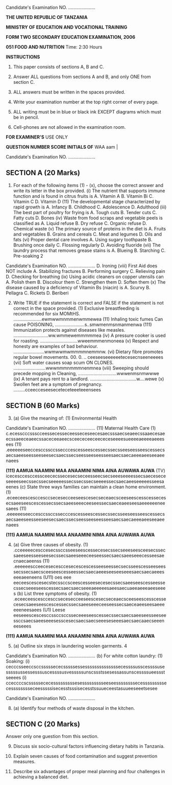 Candidate's Examination NO. .....................

**THE UNITED REPUBLIC OF TANZANIA**

**MINISTRY OF EDUCATION AND VOCATIONAL TRAINING**

**FORM TWO SECONDARY EDUCATION EXAMINATION, 2006**

**051 FOOD AND NUTRITION**
Time: 2:30 Hours

**INSTRUCTIONS**

1. This paper consists of sections A, B and C.

2. Answer ALL questions from sections A and B,
and only ONE from section C.

3. ALL answers must be written in the spaces provided.

4. Write your examination number at the top right corner of every page.

5. ALL writing must be in blue or black ink EXCEPT
diagrams which must be in pencil.

6. Cell-phones are not allowed in the examination room.

**FOR EXAMINER'S**
USE ONLY

**QUESTION NUMBER SCORE INITIALS OF**
WAA aam |

Candidate's Examination NO. .....................

## SECTION A (20 Marks)

1. For each of the following items (1) - (x), choose the correct answer and write its letter in the box provided.
(i) The nutrient that supports immune function and is found in citrus fruits is
A. Vitamin A
B. Vitamin Bi
C. Vitamin C
D. Vitamin D
(11) The developmental stage characterized by rapid growth is
A. Infancy
B. Childhood
C. Adolescence
D. Adulthood
(iii) The best part of poultry for frying is
A. Tough cuts
B. Tender cuts
C. Fatty cuts
D. Bones
(iv) Waste from food scraps and vegetable peels is classified as
A. Liquid refuse
B. Dry refuse
C. Organic refuse
D. Chemical waste
(v) The primary source of proteins in the diet is
A. Fruits and vegetables
B. Grains and cereals
C. Meat and legumes
D. Oils and fats
(vi) Proper dental care involves
A. Using sugary toothpaste
B. Brushing once daily
C. Flossing regularly
D. Avoiding fluoride
(vii) The laundry process that removes grease stains is
A. Blueing
B. Starching
C. Pre-soaking
2

Candidate's Examination NO. .....................
D. Ironing
(viii) First Aid does NOT include
A. Stabilizing fractures
B. Performing surgery
C. Relieving pain
D. Checking for breathing
(ix) Using acidic cleaners on copper utensils can
A. Polish them
B. Discolour them
C. Strengthen them
D. Soften them
(x) The disease caused by a deficiency of Vitamin Bs (niacin) is
A. Scurvy
B. Pellagra
C. Rickets
D. Beriberi

2. Write TRUE if the statement is correct and FALSE if the statement is not correct in the space provided.
(1) Exclusive breastfeeding is recommended for six MOMtHS. ......................ewmwwmnmmenwmmewea
(11) Inhaling toxic fumes Can cause POISONING, .......................s..smwmenmsnmanmenwa
(111) Immunization protects against diseases like measles. ...........................ww.wmmewemmmmmea
(iv) A pressure cooker is used for roasting. .............................wweemmmenmoneea
(v) Respect and honesty are examples of bad behaviour. ........................wwmwwmwmmmmnemmnw.
(vi) Dietary fibre promotes regular bowel movements. 00. 0. .. ceeseeseeeeeetecesecnseeneeees
(vii) Soft water causes soap scum ON CLONES. .........................wwwnmmnmmmnenmnea
(viii) Sweeping should precede mopping in Cleaning, ..............................wwwenmsnmwwwe
(ix) A tenant pays rent to a landlord. ....................................w....wewe
(x) Swollen feet are a symptom of pregnancy. .........cceecceseeseceteceteeeteeensees

## SECTION B (60 Marks)

3. (a) Give the meaning of:
(1) Environmental Health

Candidate's Examination NO. .....................
(11) Maternal Health Care
(1) c.ecesscccssscceessecesseceesseceseecesaecsssaecseaeecssaaecesaeecssaeeceaeecssaceceeaeecsceececeeceececeseeeesueeeeaeeeeaeeesees
(11) .eeeeeeseeccesccssccssecccescesseescessecssecsseeseesseescessecsaecsaeeseesseeseesecsaecssecseesseeseesseesaecsaecaeeeaeeseeaeenaees

**(111) AAMUA NAAMINI MAA ANAAMINI NIMA AINA AUWAWA AUWA**
(TV) icecesccesccessceececssecesecseceesseecsecseeeseeeessecsaeceseceseeeeseecssecssecseeeeessecssecssecseeeessecsaecaeeseeeeesseesaeenes
(c) State three ways families can maintain a clean home environment.
(1) .eceeceescesccesccsecesecceeseescesecseceaecsceeseescesscessecesecsaeeseescescessecssecsaeeseeeceeseessecsaeceaeeseesaeeeeeeneesaees
(11) .eeeeeeseeccesccssccssecccescesseescessecssecsseeseesseescessecsaecsaeeseesseeseesecsaecssecseesseeseesseesaecsaecaeeeaeeseeaeenaees

**(111) AAMUA NAAMINI MAA ANAAMINI NIMA AINA AUWAWA AUWA**

4. (a) Give three causes of obesity.
(1) .cceeeeecesccesecssccsseeseescessecesecssecseeeseesceesecssecsaeeseesseeseesecssecsaeeseeeceeseessecsaecsaeeseeecesseesaecnaecaeenss
(11) .eeeeeescceecesecesccesecescescesseeseessecsecsseescesseeseessecssecsaecsceeseescesseessecsaecaeeeseeseeseeesaecsaecaeeeseeeaeeneens
(U11) oes eee eeceescescesecstecssccsceescesseesecesecssecsaeeseescesseessecssecseeeseescessecsaecsaecseeeaeeeeesaeesaecuaeeaeeeaeeseees
(b) List three symptoms of obesity.
(1) .eceeceescesccesccsecesecceeseescesecseceaecsceeseescesscessecesecsaeeseescescessecssecsaeeseeeceeseessecsaeceaeeseesaeeeeeeneesaees
(U1) Leese eeseeescescesccssccsccsseceeeseescessecssecsaecsaeeseesseeseessccsaecsaeeseeesesscesecsaecsaecseeeseseeesaecsaecaaecseeeneeseees

**(111) AAMUA NAAMINI MAA ANAAMINI NIMA AINA AUWAWA AUWA**

5. (a) Outline six steps in laundering woolen garments.
4

Candidate's Examination NO. .....................
(b) For white cotton laundry:
(1) Soaking:
(i) cecccsseeccsccsssssececsssssessessssssssssssssecessssusscessssusesssssussessesssuscessssusvesssssunscssstssesessassunscessssueessstseeees
(i) cceccccscsssssececesssssssssesessssssssseeseessssssssecesssssssssecesssssssseceesssssisecesstsssisecesstssuueceestasuueeseeetsesee

Candidate's Examination NO. .....................

8. (a) Identify four methods of waste disposal in the kitchen.

## SECTION C (20 Marks)
Answer only one guestion from this section.

9. Discuss six socio-cultural factors influencing dietary habits in Tanzania.

10. Explain seven causes of food contamination and suggest prevention measures.

11. Describe six advantages of proper meal planning and four challenges in achieving a balanced diet.